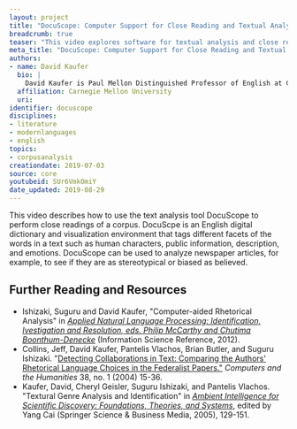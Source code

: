 ```yaml
---
layout: project
title: "DocuScope: Computer Support for Close Reading and Textual Analysis in the Digital Humanities"
breadcrumb: true
teaser: "This video explores software for textual analysis and close reading."
meta_title: "DocuScope: Computer Support for Close Reading and Textual Analysis in the Digital Humanities"
authors:
- name: David Kaufer
  bio: |
    David Kaufer is Paul Mellon Distinguished Professor of English at Carnegie Mellon. His research interests are rhetorical theory, theories of language, writing, and writing education in the humanities and STEM areas.
  affiliation: Carnegie Mellon University
  uri:
identifier: docuscope
disciplines:
- literature
- modernlanguages
- english
topics:
- corpusanalysis
creationdate: 2019-07-03
source: core
youtubeid: SUr6VmkOmiY
date_updated: 2019-08-29
---
```



This video describes how to use the text analysis tool DocuScope to perform close readings of a corpus. DocuScpe is an English digital dictionary and visualization environment that tags different facets of the words in a text such as human characters, public information, description, and emotions. DocuScope can be used to analyze newspaper articles, for example, to see if they are as stereotypical or biased as believed.

## Further Reading and Resources

  - Ishizaki, Suguru and David Kaufer, "Computer-aided Rhetorical Analysis" in [*Applied Natural Language Processing: Identification, Ivestigation and Resolution, eds. Philip McCarthy and Chutima Boonthum-Denecke*](https://books.google.com/books?id=POE3pwAACAAJ&dq=Applied+Natural+Language+Processing:+Identification,+Investigation+and+Resolution&hl=en&sa=X&ved=0ahUKEwi0lsyKh6vjAhVQiOAKHXi-CfUQ6AEIKjAA) (Information Science Reference, 2012).
  - Collins, Jeff, David Kaufer, Pantelis Vlachos, Brian Butler, and Suguru Ishizaki. "[Detecting Collaborations in Text: Comparing the Authors' Rhetorical Language Choices in the Federalist Papers."](http://www.jstor.org/stable/30204923) *Computers and the Humanities* 38, no. 1 (2004) 15-36.
  - Kaufer, David, Cheryl Geisler, Suguru Ishizaki, and Pantelis Vlachos. "Textural Genre Analysis and Identification" in [*Ambient Intelligence for Scientific Discovery: Foundations, Theories, and Systems*](https://books.google.com/books?id=5SK_lVf6HfEC&dq=Y.+Cai+(Ed.):+Ambient+Intelligence+for+Scientific+Discovery,&source=gbs_navlinks_s), edited by Yang Cai (Springer Science & Business Media, 2005), 129-151.
